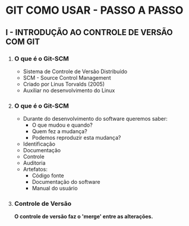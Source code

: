 # GIT COMO USAR - PASSO A PASSO

## I - INTRODUÇÃO AO CONTROLE DE VERSÃO COM GIT 

   1. ### O que é o Git-SCM

       * Sistema de Controle de Versão Distribuído
       * SCM - Source Control Management
       * Criado por Linus Torvalds (2005)
       * Auxiliar no desenvolvimento do Linux

   2. ### O que é o Git-SCM
       * Durante do desenvolvimento do software queremos saber:
           * O que mudou e quando?
           * Quem fez a mudança?
           * Podemos reproduzir esta mudança?
       * Identificação
       * Documentação
       * Controle
       * Auditoria
       * Artefatos:
           * Código fonte
           * Documentação do software
           * Manual do usuário

   3. ### Controle de Versão

      **O controle de versão faz o 'merge' entre as alterações.**
    
